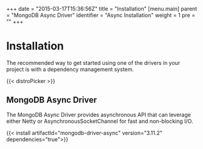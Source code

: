 +++
date = "2015-03-17T15:36:56Z"
title = "Installation"
[menu.main]
  parent = "MongoDB Async Driver"
  identifier = "Async Installation"
  weight = 1
  pre = "<i class='fa'></i>"
+++

# Installation


The recommended way to get started using one of the drivers in your project is with a dependency management system.

{{< distroPicker >}}

## MongoDB Async Driver

The MongoDB Async Driver provides asynchronous API that can leverage either Netty or AsynchronousSocketChannel for fast and non-blocking I/O.

{{< install artifactId="mongodb-driver-async" version="3.11.2" dependencies="true">}}
